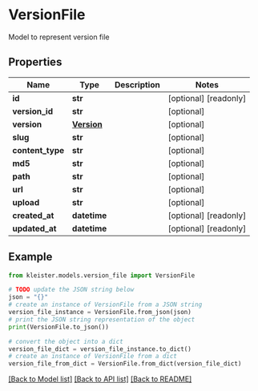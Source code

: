 # VersionFile

Model to represent version file

## Properties

Name | Type | Description | Notes
------------ | ------------- | ------------- | -------------
**id** | **str** |  | [optional] [readonly] 
**version_id** | **str** |  | [optional] 
**version** | [**Version**](Version.md) |  | [optional] 
**slug** | **str** |  | [optional] 
**content_type** | **str** |  | [optional] 
**md5** | **str** |  | [optional] 
**path** | **str** |  | [optional] 
**url** | **str** |  | [optional] 
**upload** | **str** |  | [optional] 
**created_at** | **datetime** |  | [optional] [readonly] 
**updated_at** | **datetime** |  | [optional] [readonly] 

## Example

```python
from kleister.models.version_file import VersionFile

# TODO update the JSON string below
json = "{}"
# create an instance of VersionFile from a JSON string
version_file_instance = VersionFile.from_json(json)
# print the JSON string representation of the object
print(VersionFile.to_json())

# convert the object into a dict
version_file_dict = version_file_instance.to_dict()
# create an instance of VersionFile from a dict
version_file_from_dict = VersionFile.from_dict(version_file_dict)
```
[[Back to Model list]](../README.md#documentation-for-models) [[Back to API list]](../README.md#documentation-for-api-endpoints) [[Back to README]](../README.md)


